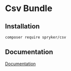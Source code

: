 # Csv Bundle

## Installation

```
composer require spryker/csv
```

## Documentation

[Documentation](https://spryker.github.io)
